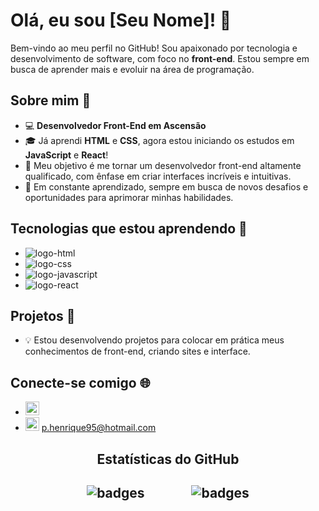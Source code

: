 # Olá, eu sou [Seu Nome]! 👋

Bem-vindo ao meu perfil no GitHub! Sou apaixonado por tecnologia e desenvolvimento de software, com foco no **front-end**. Estou sempre em busca de aprender mais e evoluir na área de programação.

## Sobre mim 🚀

- 💻 **Desenvolvedor Front-End em Ascensão**
- 🎓 Já aprendi **HTML** e **CSS**, agora estou iniciando os estudos em **JavaScript** e **React**!
- 🎯 Meu objetivo é me tornar um desenvolvedor front-end altamente qualificado, com ênfase em criar interfaces incríveis e intuitivas.
- 🌱 Em constante aprendizado, sempre em busca de novos desafios e oportunidades para aprimorar minhas habilidades.

## Tecnologias que estou aprendendo 🌱

- <img src="https://img.shields.io/badge/HTML5-E34F26?style=for-the-badge&logo=html5&logoColor=white" alt="logo-html"/>
- <img src="https://img.shields.io/badge/CSS-239120?&style=for-the-badge&logo=css3&logoColor=white" alt="logo-css"/>
- <img src="https://img.shields.io/badge/JavaScript-F7DF1E?style=for-the-badge&logo=javascript&logoColor=black" alt="logo-javascript"/>
- <img src="https://img.shields.io/badge/React-20232A?style=for-the-badge&logo=react&logoColor=61DAFB" alt="logo-react"/>

## Projetos 🚀

- 💡 Estou desenvolvendo projetos para colocar em prática meus conhecimentos de front-end, criando sites e interface.

## Conecte-se comigo 🌐

- <a href="https://www.linkedin.com/in/paulo-henrique-barbosa-dos-santos-655a87248/" target="_blank"><img  width="22px" src="https://cdn.jsdelivr.net/npm/simple-icons@v3/icons/linkedin.svg" alt="logo-linkedin"/> <a/>
- <img  width="22px" src="https://www.svgrepo.com/show/14478/email.svg" alt="logo-email"/> p.henrique95@hotmail.com

<h2 align="center">Estatísticas do GitHub<h2/>


<p align="center"><img src="https://github-readme-stats.vercel.app/api?username=phchris95&show_icons=true&theme=radical" alt="badges" style="margin-right: 50px;"/> &nbsp;&nbsp;&nbsp; <img src="https://github-readme-stats.vercel.app/api/top-langs/?username=phchris95&layout=compact" alt="badges" /><p/>

